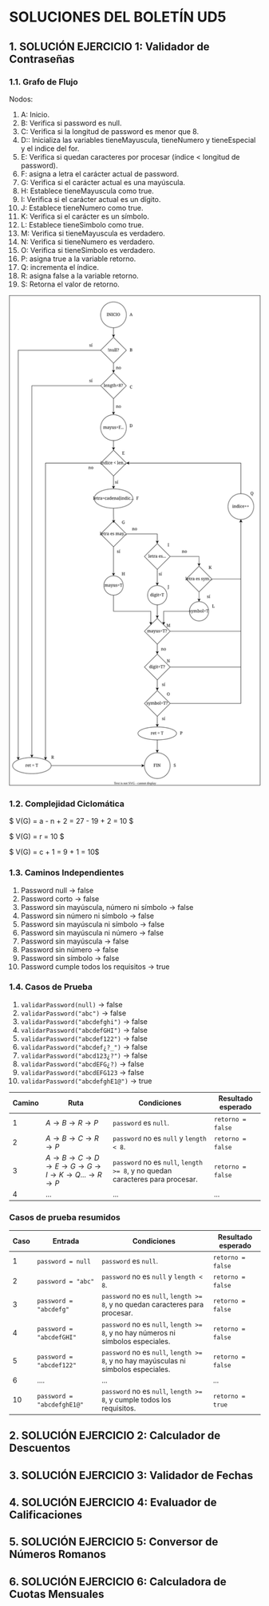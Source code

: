 # SOLUCIONES DEL BOLETÍN UD5

## 1. SOLUCIÓN EJERCICIO 1: Validador de Contraseñas

### 1.1. Grafo de Flujo

Nodos:

1. A: Inicio.
2. B: Verifica si password es null.
3. C: Verifica si la longitud de password es menor que 8.
4. D:: Inicializa las variables tieneMayuscula, tieneNumero y tieneEspecial y el indice del for.
5. E: Verifica si quedan caracteres por procesar (índice < longitud de password).
6. F: asigna a letra el carácter actual de password.
7. G: Verifica si el carácter actual es una mayúscula.
8. H: Establece tieneMayuscula como true.
9. I: Verifica si el carácter actual es un dígito.
10. J: Establece tieneNumero como true.
11. K: Verifica si el carácter es un símbolo.
12. L: Establece tieneSimbolo como true.
13. M: Verifica si tieneMayuscula es verdadero.
14. N: Verifica si tieneNumero es verdadero.
15. O: Verifica si tieneSimbolo es verdadero.
16. P: asigna true a la variable retorno.
17. Q: incrementa el índice.
18. R: asigna false a la variable retorno.
19. S: Retorna el valor de retorno.

![grafo_solucion_ej1](./ud5_boletin_ejer1.drawio.svg)

### 1.2. Complejidad Ciclomática

$ V(G) = a - n + 2 = 27 - 19 + 2 = 10 $

$ V(G) = r = 10 $  

$ V(G) = c + 1 = 9 + 1 = 10$  

### 1.3. Caminos Independientes

1. Password null → false
2. Password corto → false
3. Password sin mayúscula, número ni símbolo → false
4. Password sin número ni símbolo → false
5. Password sin mayúscula ni símbolo → false
6. Password sin mayúscula ni número → false
7. Password sin mayúscula → false
8. Password sin número → false
9. Password sin símbolo → false
10. Password cumple todos los requisitos → true

### 1.4. Casos de Prueba

1. `validarPassword(null)` → false
2. `validarPassword("abc")` → false
3. `validarPassword("abcdefghi")` → false
4. `validarPassword("abcdefGHI")` → false
5. `validarPassword("abcdef122")` → false
6. `validarPassword("abcdef¿?_")` → false
7. `validarPassword("abcd123¿?")` → false
8. `validarPassword("abcdEFG¿?)` → false
9. `validarPassword("abcdEFG123` → false
10. `validarPassword("abcdefghE1@")` → true

| **Camino** | **Ruta**                                                                 | **Condiciones**                                                                                     | **Resultado esperado** |
|------------|--------------------------------------------------------------------------|-----------------------------------------------------------------------------------------------------|-------------------------|
| 1          | $A \rightarrow B \rightarrow R \rightarrow P$                          | `password` es `null`.                                                                              | `retorno = false`       |
| 2          | $A \rightarrow B \rightarrow C \rightarrow R \rightarrow P$                          | `password` no es `null` y `length < 8`.                                                            | `retorno = false`       |
| 3          | $A \rightarrow B \rightarrow C \rightarrow D \rightarrow E \rightarrow G \rightarrow G \rightarrow I \rightarrow K \rightarrow Q  ... \rightarrow R \rightarrow P$ | `password` no es `null`, `length >= 8`, y no quedan caracteres para procesar.                      | `retorno = false`       |
| 4          | ... | ... | ... |

### **Casos de prueba resumidos**

| **Caso** | **Entrada**       | **Condiciones**                                                                                     | **Resultado esperado** |
|----------|-------------------|-----------------------------------------------------------------------------------------------------|-------------------------|
| 1        | `password = null` | `password` es `null`.                                                                               | `retorno = false`       |
| 2        | `password = "abc"` | `password` no es `null` y `length < 8`.                                                            | `retorno = false`       |
| 3        | `password = "abcdefg"` | `password` no es `null`, `length >= 8`, y no quedan caracteres para procesar.                  | `retorno = false`       |
| 4        | `password = "abcdefGHI"` | `password` no es `null`, `length >= 8`, y no hay números ni símbolos especiales.             | `retorno = false`       |
| 5        | `password = "abcdef122"` | `password` no es `null`, `length >= 8`, y no hay mayúsculas ni símbolos especiales.          | `retorno = false`       |
| 6        | .... | ... | ... |
| 10       | `password = "abcdefghE1@"` | `password` no es `null`, `length >= 8`, y cumple todos los requisitos.                     | `retorno = true`        |

## 2. SOLUCIÓN EJERCICIO 2: Calculador de Descuentos

## 3. SOLUCIÓN EJERCICIO 3: Validador de Fechas

## 4. SOLUCIÓN EJERCICIO 4: Evaluador de Calificaciones

## 5. SOLUCIÓN EJERCICIO 5: Conversor de Números Romanos

## 6. SOLUCIÓN EJERCICIO 6: Calculadora de Cuotas Mensuales